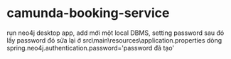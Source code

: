 # camunda-booking-service
run neo4j desktop app, add mới một local DBMS, setting password sau đó lấy password đó sửa lại ở src\main\resources\application.properties dòng spring.neo4j.authentication.password='password đã tạo'
